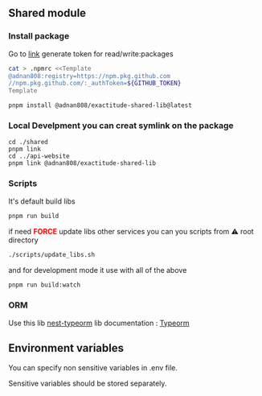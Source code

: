 ## Shared module

### Install package

Go to [link](https://github.com/settings/tokens) generate token for read/write:packages

```bash
cat > .npmrc <<Template
@adnan808:registry=https://npm.pkg.github.com
//npm.pkg.github.com/:_authToken=${GITHUB_TOKEN}
Template
```

```
pnpm install @adnan808/exactitude-shared-lib@latest
```

### Local Develpment you can creat symlink on the package

```
cd ./shared
pnpm link
cd ../api-website
pnpm link @adnan808/exactitude-shared-lib
```

### Scripts

It's default build libs

```bash
pnpm run build
```

if need <b style="color:red">FORСE</b> update libs other services you can you scripts from ⚠️ root directory

```bash
./scripts/update_libs.sh
```

and for development mode it use with all of the above

```bash
pnpm run build:watch
```

### ORM

Use this lib [nest-typeorm](https://www.npmjs.com/package/@nestjs/typeorm) lib documentation : [Typeorm](https://typeorm.io/)

## Environment variables

You can specify non sensitive variables in .env file.

Sensitive variables should be stored separately.
